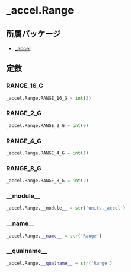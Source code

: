 # _accel.Range

## 所属パッケージ
- [_accel](../../module/_accel)

## 定数

### RANGE\_16\_G
```python
_accel.Range.RANGE_16_G = int(3)
```

### RANGE\_2\_G
```python
_accel.Range.RANGE_2_G = int(0)
```

### RANGE\_4\_G
```python
_accel.Range.RANGE_4_G = int(1)
```

### RANGE\_8\_G
```python
_accel.Range.RANGE_8_G = int(2)
```

### \_\_module\_\_
```python
_accel.Range.__module__ = str('units._accel')
```

### \_\_name\_\_
```python
_accel.Range.__name__ = str('Range')
```

### \_\_qualname\_\_
```python
_accel.Range.__qualname__ = str('Range')
```
